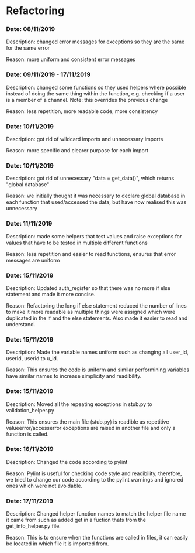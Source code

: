 # Refactoring

### Date: 08/11/2019
Description: changed error messages for exceptions so they are the same for the
same error

Reason: more uniform and consistent error messages


### Date: 09/11/2019 - 17/11/2019
Description: changed some functions so they used helpers where possible instead
of doing the same thing within the function, e.g. checking if a user is a 
member of a channel. Note: this overrides the previous change

Reason: less repetition, more readable code, more consistency


### Date: 10/11/2019
Description: got rid of wildcard imports and unnecessary imports

Reason: more specific and clearer purpose for each import


### Date: 10/11/2019
Description: got rid of unnecessary "data = get_data()", which returns "global database"

Reason: we initially thought it was necessary to declare global database in each function
that used/accessed the data, but have now realised this was unnecessary


### Date: 11/11/2019
Description: made some helpers that test values and raise exceptions for values that have to
be tested in multiple different functions

Reason: less repetition and easier to read functions, ensures that error messages are uniform


### Date: 15/11/2019
Description: Updated auth_register so that there was no more if else statement and made it more concise.

Reason: Refactoring the long if else statement reduced the number of lines to make it more readable as multiple things 
were assigned which were duplicated in the if and the else statements. Also made it easier to read and understand.

### Date: 15/11/2019
Description: Made the variable names uniform such as changing all user_id, userId, userid to u_id. 

Reason: This ensures the code is uniform and similar performining variables have similar names to increase simplicity and readibility.

### Date: 15/11/2019
Description: Moved all the repeating exceptions in stub.py to validation_helper.py

Reason: This ensures the main file (stub.py) is readible as repetitive valueerror/accesserror exceptions are raised in another file and only a function is called.

### Date: 16/11/2019
Description: Changed the code according to pylint

Reason: Pylint is useful for checking code style and readibility, therefore, we tried to change our code according to the pylint warnings and ignored ones which were not avoidable.

### Date: 17/11/2019
Description: Changed helper function names to match the helper file name it came from such as added get in a fuction thats from the get_info_helper.py file. 

Reason: This is to ensure when the functions are called in files, it can easily be located in which file it is imported from. 
